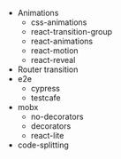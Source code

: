 * Animations
  * css-animations
  * react-transition-group
  * react-animations
  * react-motion
  * react-reveal
* Router transition
* e2e
  * cypress
  * testcafe
* mobx
  * no-decorators
  * decorators
  * react-lite
* code-splitting